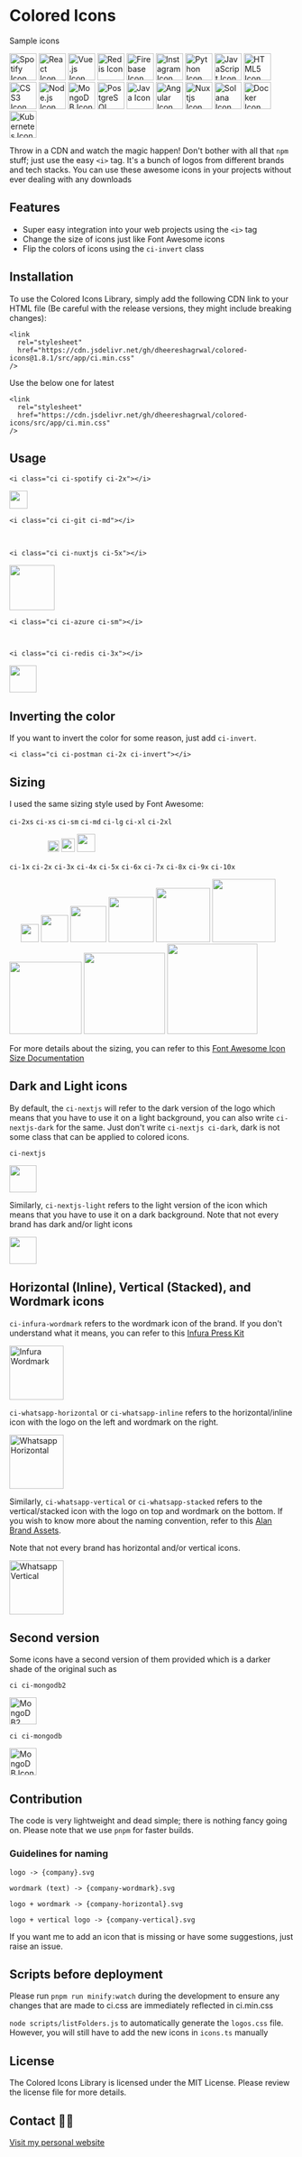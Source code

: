 # Colored Icons

Sample icons

<img src="public/logos/spotify/spotify.svg" alt="Spotify Icon"  height="48"> <img src="public/logos/reactjs/reactjs.svg" alt="React Icon"  height="48">
<img src="public/logos/vuejs/vuejs.svg" alt="Vue.js Icon"  height="48"> <img src="public/logos/redis/redis.svg" alt="Redis Icon"  height="48"> <img src="public/logos/firebase/firebase.svg" alt="Firebase Icon"  height="48"> <img src="public/logos/instagram/instagram.svg" alt="Instagram Icon"  height="48"> <img src="public/logos/python/python.svg" alt="Python Icon"  height="48"> <img src="public/logos/js/js.svg" alt="JavaScript Icon"  height="48"> <img src="public/logos/html/html.svg" alt="HTML5 Icon"  height="48"> <img src="public/logos/css/css.svg" alt="CSS3 Icon"  height="48"> <img src="public/logos/nodejs/nodejs.svg" alt="Node.js Icon"  height="48"> <img src="public/logos/mongodb/mongodb.svg" alt="MongoDB Icon"  height="48"> <img src="public/logos/postgresql/postgresql.svg" alt="PostgreSQL Icon"  height="48"> <img src="public/logos/java/java.svg" alt="Java Icon"  height="48"> <img src="public/logos/angular/angular.svg" alt="Angular Icon"  height="48"> <img src="public/logos/nuxtjs/nuxtjs.svg" alt="Nuxtjs Icon"  height="48"> <img src="public/logos/solana/solana.svg" alt="Solana Icon"  height="48"> <img src="public/logos/docker/docker.webp" alt="Docker Icon" height="48"> <img src="public/logos/kubernetes/kubernetes.svg" alt="Kubernetes Icon"  height="48">

Throw in a CDN and watch the magic happen! Don't bother with all that `npm` stuff; just use the easy `<i>` tag. It's a bunch of logos from different brands and tech stacks. You can use these awesome icons in your projects without ever dealing with any downloads

## Features

- Super easy integration into your web projects using the `<i>` tag
- Change the size of icons just like Font Awesome icons
- Flip the colors of icons using the `ci-invert` class

## Installation

To use the Colored Icons Library, simply add the following CDN link to your HTML file (Be careful with the release versions, they might include breaking changes):

```
<link
  rel="stylesheet"
  href="https://cdn.jsdelivr.net/gh/dheereshagrwal/colored-icons@1.8.1/src/app/ci.min.css"
/>
```

Use the below one for latest
```
<link
  rel="stylesheet"
  href="https://cdn.jsdelivr.net/gh/dheereshagrwal/colored-icons/src/app/ci.min.css"
/>
```
## Usage

```
<i class="ci ci-spotify ci-2x"></i>
```

<img src="public/logos/spotify/spotify.svg" width="32px">

```
<i class="ci ci-git ci-md"></i>
```

<img src="public/logos/git/git.svg" width="16px">

```
<i class="ci ci-nuxtjs ci-5x"></i>
```

<img src="public/logos/nuxtjs/nuxtjs.svg" width="80px">

```
<i class="ci ci-azure ci-sm"></i>
```

<img src="public/logos/azure/azure.svg" width="14px">

```
<i class="ci ci-redis ci-3x"></i>
```

<img src="public/logos/redis/redis.svg" width="48px">

## Inverting the color

If you want to invert the color for some reason, just add `ci-invert`.

```
<i class="ci ci-postman ci-2x ci-invert"></i>
```

## Sizing

I used the same sizing style used by Font Awesome:

`ci-2xs` `ci-xs` `ci-sm` `ci-md` `ci-lg` `ci-xl` `ci-2xl`

<img src='public/logos/discord/discord.svg' width="10px"> <img src='public/logos/discord/discord.svg' width="12px"> <img src='public/logos/discord/discord.svg' width="14px"> <img src='public/logos/discord/discord.svg' width="16px"> <img src='public/logos/discord/discord.svg' width="20px"> <img src='public/logos/discord/discord.svg' width="24px"> <img src='public/logos/discord/discord.svg' width="32px">

`ci-1x` `ci-2x` `ci-3x` `ci-4x` `ci-5x` `ci-6x` `ci-7x` `ci-8x` `ci-9x` `ci-10x`

<img src="public/logos/discord/discord.svg" width="16px"> <img src="public/logos/discord/discord.svg" width="32px"> <img src="public/logos/discord/discord.svg" width="48px"> <img src="public/logos/discord/discord.svg" width="64px"> <img src="public/logos/discord/discord.svg" width="80px"> <img src="public/logos/discord/discord.svg" width="96px"> <img src="public/logos/discord/discord.svg" width="112px"> <img src="public/logos/discord/discord.svg" width="128px"> <img src="public/logos/discord/discord.svg" width="144px"> <img src="public/logos/discord/discord.svg" width="160px">

For more details about the sizing, you can refer to this [Font Awesome Icon Size Documentation](https://fontawesome.com/docs/web/style/size)

## Dark and Light icons

By default, the `ci-nextjs` will refer to the dark version of the logo which means that you have to use it on a light background, you can also write `ci-nextjs-dark` for the same.
Just don't write `ci-nextjs ci-dark`, dark is not some class that can be applied to colored icons.

`ci-nextjs`

<img src="public/logos/nextjs/nextjs.svg" width="48px">

Similarly, `ci-nextjs-light` refers to the light version of the icon which means that you have to use it on a dark background.
Note that not every brand has dark and/or light icons

<img src="public/logos/nextjs/nextjs-light.svg" width="48px">

## Horizontal (Inline), Vertical (Stacked), and Wordmark icons

`ci-infura-wordmark` refers to the wordmark icon of the brand. If you don't understand what it means, you can refer to this [Infura Press Kit](https://www.infura.io/presskit)

<img src="public/logos/infura/infura-wordmark.svg" alt="Infura Wordmark" width="96">

`ci-whatsapp-horizontal` or `ci-whatsapp-inline` refers to the horizontal/inline icon with the logo on the left and wordmark on the right.

<img src='public/logos/whatsapp/whatsapp-horizontal.svg' alt="Whatsapp Horizontal" width="96">

Similarly, `ci-whatsapp-vertical` or `ci-whatsapp-stacked` refers to the vertical/stacked icon with the logo on top and wordmark on the bottom. If you wish to know more about the naming convention, refer to this [Alan Brand Assets](https://alan.app/brand-assets/).

Note that not every brand has horizontal and/or vertical icons.

<img src='public/logos/whatsapp/whatsapp-vertical.svg' alt="Whatsapp Vertical" width="96">

## Second version

Some icons have a second version of them provided which is a darker shade of the original such as

`ci ci-mongodb2`

<img src="public/logos/mongodb/mongodb2.svg" alt="MongoDB2 Icon"  height="48">

`ci ci-mongodb`

<img src="public/logos/mongodb/mongodb.svg" alt="MongoDB Icon"  height="48">

## Contribution

The code is very lightweight and dead simple; there is nothing fancy going on.
Please note that we use `pnpm` for faster builds.

### Guidelines for naming

`logo -> {company}.svg`

`wordmark (text) -> {company-wordmark}.svg`

`logo + wordmark -> {company-horizontal}.svg`

`logo + vertical logo -> {company-vertical}.svg`

If you want me to add an icon that is missing or have some suggestions, just raise an issue.

## Scripts before deployment

Please run
`pnpm run minify:watch`
during the development to ensure any changes that are made to ci.css are immediately reflected in ci.min.css

`node scripts/listFolders.js`
to automatically generate the `logos.css` file. However, you will still have to add the new icons in `icons.ts` manually
## License

The Colored Icons Library is licensed under the MIT License. Please review the license file for more details.

## Contact 👋🏻

[Visit my personal website](https://dheereshagrwal.vercel.app)

